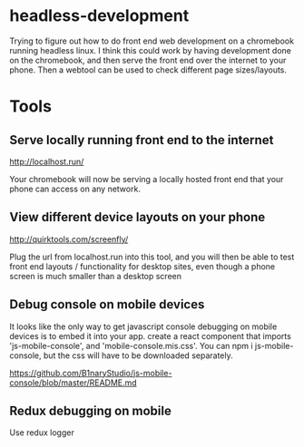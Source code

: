 # headless-development
Trying to figure out how to do front end web development on a chromebook running headless linux. I think this could work by having development done on the chromebook, and then serve the front end over the internet to your phone. Then a webtool can be used to check different page sizes/layouts.

# Tools
## Serve locally running front end to the internet
http://localhost.run/

Your chromebook will now be serving a locally hosted front end that your phone can access on any network.

## View different device layouts on your phone
http://quirktools.com/screenfly/ 

Plug the url from localhost.run into this tool, and you will then be able to test front end layouts / functionality for desktop sites, even though a phone screen is much smaller than a desktop screen

## Debug console on mobile devices
It looks like the only way to get javascript console debugging on mobile devices is to embed it into your app. create a react component that imports 'js-mobile-console', and 'mobile-console.mis.css'. You can npm i js-mobile-console, but the css will have to be downloaded separately.


https://github.com/B1naryStudio/js-mobile-console/blob/master/README.md

## Redux debugging on mobile
Use redux logger
